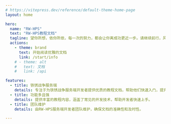 ```yaml
---
# https://vitepress.dev/reference/default-theme-home-page
layout: home

hero:
  name: "RW-HPS"
  text: "RW-HPS教程文档"
  tagline: 望你所想，依你所依，每一次的努力，都会让你离成功更近一步。请继续前行，风雨无阻，你会收获阳光。
  actions:
    - theme: brand
      text: 开始阅读优雅的文档
      link: /start/info
    # - theme: alt
    #   text: 文档
    #   link: /api

features:
  - title: 铁锈战争服务端
    details: 专注于为铁锈战争服务端开发者提供优质的教程文档，帮助他们快速入门，提升开发效率。
  - title: 功能多且强
    details: 提供丰富的教程内容，涵盖了常见的开发技术，帮助开发者快速上手。
  - title: 团队维护
    details: 由RW-HPS服务端开发者团队维护，确保文档的准确性和及时性。

---
```


